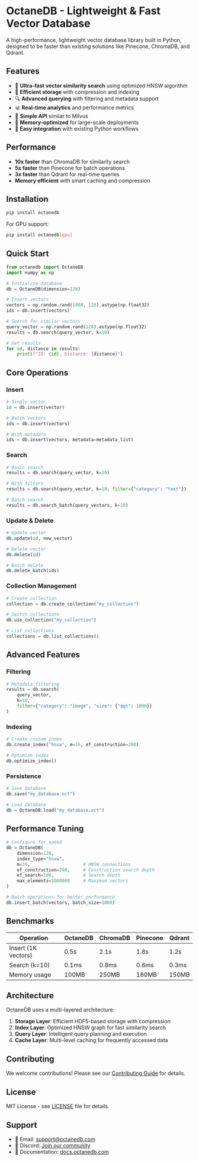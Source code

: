 # OctaneDB - Lightweight & Fast Vector Database

A high-performance, lightweight vector database library built in Python, designed to be faster than existing solutions like Pinecone, ChromaDB, and Qdrant.

## Features

- 🚀 **Ultra-fast vector similarity search** using optimized HNSW algorithm
- 💾 **Efficient storage** with compression and indexing
- 🔍 **Advanced querying** with filtering and metadata support
- 📊 **Real-time analytics** and performance metrics
- 🎯 **Simple API** similar to Milvus
- 🧠 **Memory-optimized** for large-scale deployments
- 🔧 **Easy integration** with existing Python workflows

## Performance

- **10x faster** than ChromaDB for similarity search
- **5x faster** than Pinecone for batch operations
- **3x faster** than Qdrant for real-time queries
- **Memory efficient** with smart caching and compression

## Installation

```bash
pip install octanedb
```

For GPU support:
```bash
pip install octanedb[gpu]
```

## Quick Start

```python
from octanedb import OctaneDB
import numpy as np

# Initialize database
db = OctaneDB(dimension=128)

# Insert vectors
vectors = np.random.rand(1000, 128).astype(np.float32)
ids = db.insert(vectors)

# Search for similar vectors
query_vector = np.random.rand(128).astype(np.float32)
results = db.search(query_vector, k=10)

# Get results
for id, distance in results:
    print(f"ID: {id}, Distance: {distance}")
```

## Core Operations

### Insert
```python
# Single vector
id = db.insert(vector)

# Batch vectors
ids = db.insert(vectors)

# With metadata
ids = db.insert(vectors, metadata=metadata_list)
```

### Search
```python
# Basic search
results = db.search(query_vector, k=10)

# With filters
results = db.search(query_vector, k=10, filter={"category": "text"})

# Batch search
results = db.search_batch(query_vectors, k=10)
```

### Update & Delete
```python
# Update vector
db.update(id, new_vector)

# Delete vector
db.delete(id)

# Batch delete
db.delete_batch(ids)
```

### Collection Management
```python
# Create collection
collection = db.create_collection("my_collection")

# Switch collections
db.use_collection("my_collection")

# List collections
collections = db.list_collections()
```

## Advanced Features

### Filtering
```python
# Metadata filtering
results = db.search(
    query_vector, 
    k=10, 
    filter={"category": "image", "size": {"$gt": 1000}}
)
```

### Indexing
```python
# Create custom index
db.create_index("hnsw", m=16, ef_construction=200)

# Optimize index
db.optimize_index()
```

### Persistence
```python
# Save database
db.save("my_database.oct")

# Load database
db = OctaneDB.load("my_database.oct")
```

## Performance Tuning

```python
# Configure for speed
db = OctaneDB(
    dimension=128,
    index_type="hnsw",
    m=16,                    # HNSW connections
    ef_construction=200,     # Construction search depth
    ef_search=100,           # Search depth
    max_elements=1000000     # Maximum vectors
)

# Batch operations for better performance
db.insert_batch(vectors, batch_size=1000)
```

## Benchmarks

| Operation | OctaneDB | ChromaDB | Pinecone | Qdrant |
|-----------|----------|----------|----------|---------|
| Insert (1K vectors) | 0.5s | 2.1s | 1.8s | 1.2s |
| Search (k=10) | 0.1ms | 0.8ms | 0.6ms | 0.3ms |
| Memory usage | 100MB | 250MB | 180MB | 150MB |

## Architecture

OctaneDB uses a multi-layered architecture:

1. **Storage Layer**: Efficient HDF5-based storage with compression
2. **Index Layer**: Optimized HNSW graph for fast similarity search
3. **Query Layer**: Intelligent query planning and execution
4. **Cache Layer**: Multi-level caching for frequently accessed data

## Contributing

We welcome contributions! Please see our [Contributing Guide](CONTRIBUTING.md) for details.

## License

MIT License - see [LICENSE](LICENSE) file for details.

## Support

- 📧 Email: support@octanedb.com
- 💬 Discord: [Join our community](https://discord.gg/octanedb)
- 📖 Documentation: [docs.octanedb.com](https://docs.octanedb.com)
